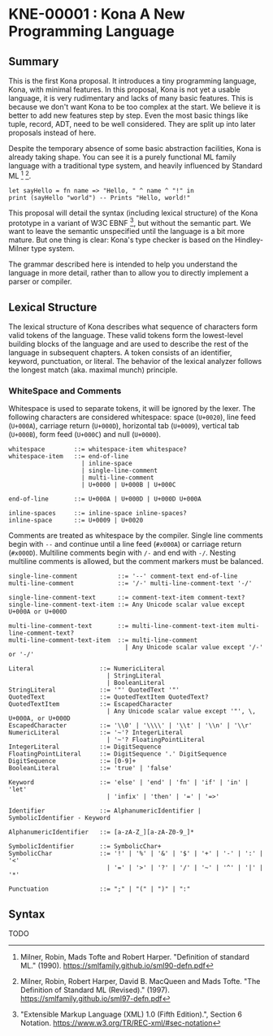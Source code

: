 KNE-00001 : Kona A New Programming Language
===========================================

Summary
-------

This is the first Kona proposal. It introduces a tiny programming language,
Kona, with minimal features. In this proposal, Kona is not yet a usable
language, it is very rudimentary and lacks of many basic features. This is
because we don't want Kona to be too complex at the start. We believe it is
better to add new features step by step. Even the most basic things like tuple,
record, ADT, need to be well considered. They are split up into later proposals
instead of here.

Despite the temporary absence of some basic abstraction facilities, Kona is
already taking shape. You can see it is a purely functional ML family language
with a traditional type system, and heavily influenced by Standard ML [^1] [^2].

```
let sayHello = fn name => "Hello, " ^ name ^ "!" in
print (sayHello "world") -- Prints "Hello, world!"
```

This proposal will detail the syntax (including lexical structure) of the Kona
prototype in a variant of W3C EBNF [^3], but without the semantic part. We want
to leave the semantic unspecified until the language is a bit more mature. But
one thing is clear: Kona's type checker is based on the Hindley-Milner type
system.

The grammar described here is intended to help you understand the language in
more detail, rather than to allow you to directly implement a parser or
compiler.

Lexical Structure
-----------------

The lexical structure of Kona describes what sequence of characters form valid
tokens of the language. These valid tokens form the lowest-level building blocks
of the language and are used to describe the rest of the language in subsequent
chapters. A token consists of an identifier, keyword, punctuation, or literal.
The behavior of the lexical analyzer follows the longest match (aka. maximal
munch) principle.

### WhiteSpace and Comments

Whitespace is used to separate tokens, it will be ignored by the lexer. The
following characters are considered whitespace: space (`U+0020`), line feed
(`U+000A`), carriage return (`U+000D`), horizontal tab (`U+0009`), vertical tab
(`U+000B`), form feed (`U+000C`) and null (`U+0000`).

```
whitespace        ::= whitespace-item whitespace?
whitespace-item   ::= end-of-line
                    | inline-space
                    | single-line-comment
                    | multi-line-comment
                    | U+0000 | U+000B | U+000C

end-of-line       ::= U+000A | U+000D | U+000D U+000A

inline-spaces     ::= inline-space inline-spaces?
inline-space      ::= U+0009 | U+0020
```

Comments are treated as whitespace by the compiler. Single line comments begin
with `--` and continue until a line feed (`#x000A`) or carriage return
(`#x000D`). Multiline comments begin with `/-` and end with `-/`. Nesting
multiline comments is allowed, but the comment markers must be balanced.

```ebnf
single-line-comment           ::= '--' comment-text end-of-line
multi-line-comment            ::= '/-' multi-line-comment-text '-/'

single-line-comment-text      ::= comment-text-item comment-text?
single-line-comment-text-item ::= Any Unicode scalar value except U+000A or U+000D

multi-line-comment-text       ::= multi-line-comment-text-item multi-line-comment-text?
multi-line-comment-text-item  ::= multi-line-comment
                                | Any Unicode scalar value except '/-' or '-/'
```

```
Literal                  ::= NumericLiteral
                           | StringLiteral
                           | BooleanLiteral
StringLiteral            ::= '"' QuotedText '"'
QuotedText               ::= QuotedTextItem QuotedText?
QuotedTextItem           ::= EscapedCharacter
                           | Any Unicode scalar value except '"', \, U+000A, or U+000D
EscapedCharacter         ::= '\\0' | '\\\\' | '\\t' | '\\n' | '\\r'
NumericLiteral           ::= '~'? IntegerLiteral
                           | '~'? FloatingPointLiteral
IntegerLiteral           ::= DigitSequence
FloatingPointLiteral     ::= DigitSequence '.' DigitSequence
DigitSequence            ::= [0-9]+
BooleanLiteral           ::= 'true' | 'false'

Keyword                  ::= 'else' | 'end' | 'fn' | 'if' | 'in' | 'let'
                           | 'infix' | 'then' | '=' | '=>'

Identifier               ::= AlphanumericIdentifier | SymbolicIdentifier - Keyword

AlphanumericIdentifier   ::= [a-zA-Z_][a-zA-Z0-9_]*

SymbolicIdentifier       ::= SymbolicChar+
SymbolicChar             ::= '!' | '%' | '&' | '$' | '+' | '-' | ':' | '<'
                           | '=' | '>' | '?' | '/' | '~' | '^' | '|' | '*'

Punctuation              ::= ";" | "(" | ")" | ":"
```

Syntax
------

TODO

[^1]: Milner, Robin, Mads Tofte and Robert Harper. "Definition of standard ML."
      (1990). https://smlfamily.github.io/sml90-defn.pdf
[^2]: Milner, Robin, Robert Harper, David B. MacQueen and Mads Tofte. "The
      Definition of Standard ML (Revised)."  (1997).
      https://smlfamily.github.io/sml97-defn.pdf
[^3]: "Extensible Markup Language (XML) 1.0 (Fifth Edition).", Section 6
      Notation. https://www.w3.org/TR/REC-xml/#sec-notation

